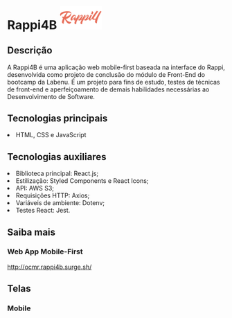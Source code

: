 # Rappi4B <img src='https://raw.githubusercontent.com/OsmanRodrigues/rappi4b_web/clone/src/assets/logo-future-eats-invert%402x.png' width='96' heigth='48' display='inline'>

## Descrição
A Rappi4B é uma aplicação web mobile-first baseada na interface do Rappi, desenvolvida como projeto de conclusão do módulo de Front-End do bootcamp da Labenu. É um projeto para fins de estudo, testes de técnicas de front-end e aperfeiçoamento de demais habilidades necessárias ao Desenvolvimento de Software.

## Tecnologias principais
<li>HTML, CSS e JavaScript</li>     

## Tecnologias auxiliares
<li>Biblioteca principal: React.js;</li>
<li>Estilização: Styled Components e React Icons;</li> 
<li>API: AWS S3;</li>
<li>Requisições HTTP: Axios;</li>
<li>Variáveis de ambiente: Dotenv;</li>
<li>Testes React: Jest.</li>

## Saiba mais

### Web App Mobile-First
http://ocmr.rappi4b.surge.sh/

## Telas

### Mobile
<kbd>
<img src='' width='auto' heigth='auto'>
</kbd>
